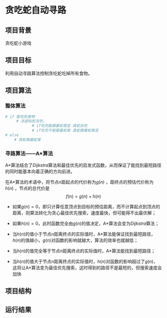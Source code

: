 # 贪吃蛇自动寻路

## 项目背景

贪吃蛇小游戏

## 项目目标

利用自动寻路算法控制贪吃蛇吃掉所有食物。

## 项目算法

### 整体算法

```python
# if 能吃到食物
     # 派虚拟蛇去吃，
            # if吃完能跟着蛇尾走 真蛇去吃
            # if吃完不能跟着蛇尾 真蛇跟着蛇尾走
# else
    # 真蛇跟着蛇尾
```

### 寻路算法——A*算法

A\*算法结合了$Dijkstra$算法和最佳优先的启发式函数，从而保证了能找到最短路径的同时能基本向着正确的方向前进。

在A\*算法的术语中，将节点$n$距起点的代价称为$g(n)$ ，距终点的预估代价称为$h(n)$ ，节点的总代价是$$f(n) = g(n) + h(n)$$

- 如果$g(n)=0$，即只计算任意顶点到目标的预估距离，而不计算起点到顶点的距离，则算法转化为贪心最佳优先搜索，速度最快，但可能得不出最优解；

- 如果$h(n)=0$，此时函数完全由$g(n)$的值决定，A\*算法会变为$Dijkstra$算法；

- 当$h(n)$的值小于节点$n$距离终点的实际值时，A\*算法能保证找到最短路径，$h(n)$的值越小，$g(n)$对函数的影响就越大，算法的效率也就越低；

- 当$h(n)$的值完全等于节点$n$距离终点的实际值时，A\*算法能找到最短路径；
- 当$h(n)$的值大于节点$n$距离终点的实际值时，$h(n)$对函数的影响超过了$g(n)$，这将让A\*算法变为最佳优先搜索，这时得到的路径不是最短的，但搜索速度会加快

## 项目结构



## 运行结果

